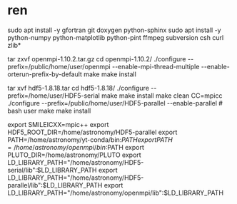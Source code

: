# ren
sudo apt install -y gfortran git doxygen python-sphinx
sudo apt install -y python-numpy python-matplotlib python-pint ffmpeg subversion csh curl zlib*

tar zxvf openmpi-1.10.2.tar.gz
cd openmpi-1.10.2/
./configure --prefix=/public/home/user/openmpi --enable-mpi-thread-multiple --enable-orterun-prefix-by-default
make
make install


tar xvf hdf5-1.8.18.tar
cd hdf5-1.8.18/
./configure --prefix=/home/user/HDF5-serial
make
make install
make clean
CC=mpicc ./configure --prefix=/public/home/user/HDF5-parallel --enable-parallel # bash user
make
make install

export SMILEICXX=mpic++
export HDF5_ROOT_DIR=/home/astronomy/HDF5-parallel
export PATH=/home/astronomy/yt-conda/bin:$PATH
export PATH=/home/astronomy/openmpi/bin:$PATH
export PLUTO_DIR=/home/astronomy/PLUTO
export LD_LIBRARY_PATH="/home/astronomy/HDF5-serial/lib":$LD_LIBRARY_PATH
export LD_LIBRARY_PATH="/home/astronomy/HDF5-parallel/lib":$LD_LIBRARY_PATH
export LD_LIBRARY_PATH="/home/astronomy/openmpi/lib":$LD_LIBRARY_PATH
